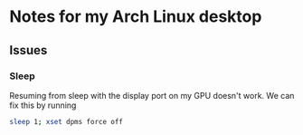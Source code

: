 # Notes for my Arch Linux desktop

## Issues

### Sleep
Resuming from sleep with the display port on my GPU doesn't work. We can fix this by running 

```bash
sleep 1; xset dpms force off
```
